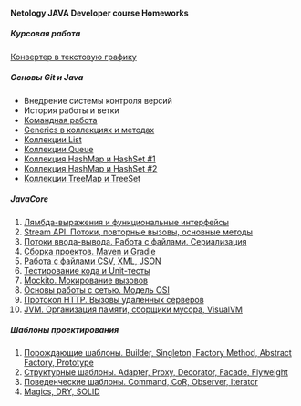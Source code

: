 #### Netology JAVA Developer course Homeworks

##### Курсовая работа
[Конвертер в текстовую графику](https://github.com/Kubetskiy/NetologyHomework-JavaDiplom)
##### Основы Git и Java
- Внедрение системы контроля версий
- История работы и ветки
- [Командная работа](https://github.com/Kubetskiy/team-works)
- [Generics в коллекциях и методах](https://github.com/Kubetskiy/NetologyHomeworks-Generics)
- [Коллекции List](https://github.com/Kubetskiy/NetologyHomeworks-Lists)
- [Коллекции Queue](https://github.com/Kubetskiy/NetologyHomeworks-QUEUE)
- [Коллекция HashMap и HashSet #1](https://github.com/Kubetskiy/NetologyHomework-Hash-Task1)
- [Коллекция HashMap и HashSet #2](https://github.com/Kubetskiy/NetologyHomework-Hash-Task2)
- [Коллекции TreeMap и TreeSet]()
##### JavaCore
1. [Лямбда-выражения и функциональные интерфейсы](./C_LAMBDA.md)
1. [Stream API. Потоки, повторные вызовы, основные методы](./C_Stream.md)
1. [Потоки ввода-вывода. Работа с файлами. Сериализация](./SERIAL.md)
1. [Сборка проектов. Maven и Gradle](./MAVGRADLE.md)
1. [Работа с файлами CSV, XML, JSON](./XMLJSON.md)
1. [Тестирование кода и Unit-тесты](./JTEST.md)
1. [Mockito. Мокирование вызовов](./MOCKITO.md)
1. [Основы работы с сетью. Модель OSI](./OSI.md)
1. [Протокол HTTP. Вызовы удаленных серверов](./HTTP.md)
1. [JVM. Организация памяти, сборщики мусора, VisualVM](./JVM.md)

##### Шаблоны проектирования
1. [Порождающие шаблоны. Builder, Singleton, Factory Method, Abstract Factory, Prototype](https://github.com/netology-code/jd-homeworks/blob/master/creational/README.md)
2. [Структурные шаблоны. Adapter, Proxy, Decorator, Facade, Flyweight](https://github.com/netology-code/jd-homeworks/blob/master/structural/README.md)
3. [Поведенческие шаблоны. Command, CoR, Observer, Iterator](https://github.com/netology-code/jd-homeworks/blob/master/behave/README.md)
4. [Magics, DRY, SOLID](https://github.com/netology-code/jd-homeworks/blob/master/solid/README.md)




<!--
**Kubetskiy/Kubetskiy** is a ✨ _special_ ✨ repository because its `README.md` (this file) appears on your GitHub profile.

Here are some ideas to get you started:

- 🔭 I’m currently working on ...
- 🌱 I’m currently learning ...
- 👯 I’m looking to collaborate on ...
- 🤔 I’m looking for help with ...
- 💬 Ask me about ...
- 📫 How to reach me: ...
- 😄 Pronouns: ...
- ⚡ Fun fact: ...
-->
